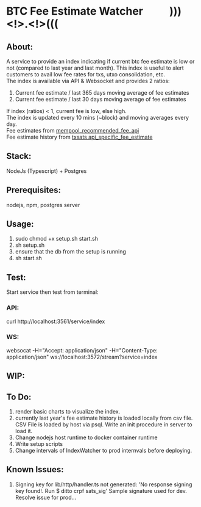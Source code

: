 # BTC Fee Estimate Watcher &emsp;&emsp; )))<!>.<!>(((

## About:
A service to provide an index indicating if current btc fee estimate is low or not (compared to last year and last month). This index is useful to alert customers to avail low fee rates for txs, utxo consolidation, etc.  
The index is available via API & Websocket and provides 2 ratios: 
   1. Current fee estimate / last 365 days moving average of fee estimates    
   2. Current fee estimate / last 30 days moving average of fee estimates
           
If index (ratios) < 1, current fee is low, else high.  
The index is updated every 10 mins (~block) and moving averages every day.  
Fee estimates from [mempool_recommended_fee_api](https://mempool.space/docs/api/rest#get-recommended-fees)  
Fee estimate history from [txsats api_specific_fee_estimate](https://txstats.com/d/000000011/fee-estimation?orgId=1&viewPanel=2&var-source=mempool.space)  

## Stack:
NodeJs (Typescript) + Postgres

## Prerequisites:
nodejs, npm, postgres server

## Usage:
1. sudo chmod +x setup.sh start.sh
2. sh setup.sh
3. ensure that the db from the setup is running 
3. sh start.sh    

## Test:
Start service then test from terminal:  
### API: 
   curl http://localhost:3561/service/index
### WS: 
   websocat -H="Accept: application/json" -H="Content-Type: application/json" ws://localhost:3572/stream?service=index

## WIP:

## To Do:
1. render basic charts to visualize the index.
2. currently last year's fee estimate history is loaded locally from csv file. CSV File is loaded by host via psql. Write an init procedure in server to load it. 
3. Change nodejs host runtime to docker container runtime
4. Write setup scripts
5. Change intervals of IndexWatcher to prod internvals before deploying. 

## Known Issues:
1. Signing key for lib/http/handler.ts not generated:
   'No response signing key found!. Run $ ditto crpf sats_sig'
   Sample signature used for dev. Resolve issue for prod...

